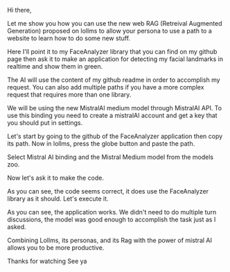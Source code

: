 Hi there,

Let me show you how you can use the new web RAG (Retreival Augmented Generation) proposed on lollms to allow your persona to use a path to a website to learn how to do some new stuff.

Here I'll point it to my FaceAnalyzer library that you can find on my github page then ask it to make an application for detecting my facial landmarks in realtime and show them in green.

The AI will use the content of my github readme in order to accomplish my request. You can also add multiple paths if you have a more complex request that requires more than one library.

We will be using the new MistralAI medium model through MistralAI API. To use this binding you need to create a mistralAI account and get a key that you should put in settings.

Let's start by going to the github of the FaceAnalyzer application then copy its path. Now in lollms, press the globe button and paste the path.

Select Mistral AI binding and  the Mistral Medium model from the models zoo.

Now let's ask it to make the code.

As you can see, the code seems correct, it does use the FaceAnalyzer library as it should. Let's execute it.

As you can see, the application works. We didn't need to do multiple turn discussions, the model was good enough to accomplish the task just as I asked.

Combining Lollms, its personas, and its Rag with the power of mistral AI allows you to be more productive.

Thanks for watching
See ya

